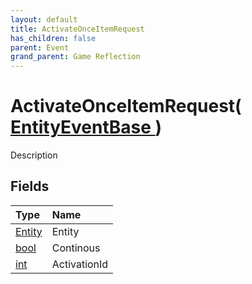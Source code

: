 ```yaml
---
layout: default
title: ActivateOnceItemRequest
has_children: false
parent: Event
grand_parent: Game Reflection
---
```

# ActivateOnceItemRequest( [ EntityEventBase ](/riftbreaker-wiki/docs/game-reflection/events/entity_event_base/) )
Description 

## Fields

| Type | Name |
|:----------|:--------------|
| [Entity](/riftbreaker-wiki/docs/game-reflection/classes/entity/) | Entity |
| [bool](/riftbreaker-wiki/docs/game-reflection/components/bool/) | Continous |
| [int](/riftbreaker-wiki/docs/game-reflection/enums/int/) | ActivationId |

